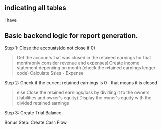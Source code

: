 ## indicating all tables

i have 


## Basic backend logic for report generation.

Step 1:
Close the accounts(do not close if 0)  
> Get the accounts that was closed in the retained earnings for that month(only consider revenue and expenses) 
Create income statement depending on month (check the retained earnings ledger code)
> Calculate Sales - Expense

Step 2:
Check if the current retained earnings is 0 - that means it is closed
> else
Close the retained earnings/loss by dividing it to the owners (liabilities and owner's equity)
> Display the owner's equity with the divided retained earnings

Step 3:
Create Trial Balance


Bonus Step:
Create Cash Flow